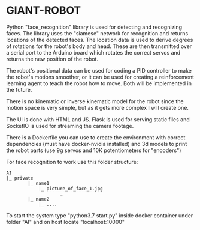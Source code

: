 # GIANT-ROBOT

Python "face_recognition" library is used for detecting and recognizing faces. The library uses the "siamese" network for recognition and returns locations of the detected faces. The location data is used to derive degrees of rotations for the robot's body and head. These are then transmitted over a serial port to the Arduino board which rotates the correct servos and returns the new position of the robot.
 
The robot's positional data can be used for coding a PID controller to make the robot's motions smoother, or it can be used for creating a reinforcement learning agent to teach the robot how to move. Both will be implemented in the future.
 
There is no kinematic or inverse kinematic model for the robot since the motion space is very simple, but as it gets more complex I will create one.
 
The UI is done with HTML and JS. Flask is used for serving static files and SocketIO is used for streaming the camera footage.
 
There is a Dockerfile you can use to create the environment with correct dependencies (must have docker-nvidia installed) and 3d models to print the robot parts (use 9g servos and 10K potentiometers for "encoders")
 
For face recognition to work use this folder structure:

    AI
    |_ private
            |_ name1
                |_ picture_of_face_1.jpg
                        …
            |_ name2
                |_ ....

To start the system type "python3.7 start.py" inside docker container under folder "AI" and on host locate "localhost:10000"